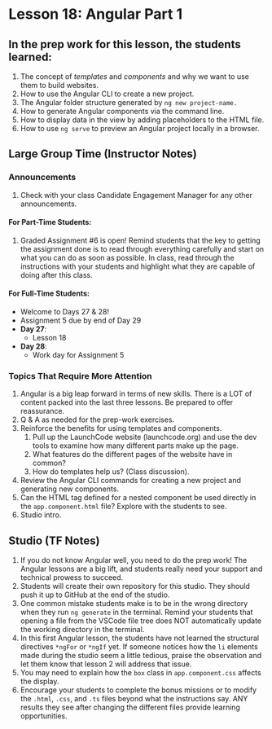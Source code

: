 # Lesson 18: Angular Part 1

## In the prep work for this lesson, the students learned:

1. The concept of *templates* and *components* and why we want to use them to build websites.
1. How to use the Angular CLI to create a new project.
1. The Angular folder structure generated by ``ng new project-name.``
1. How to generate Angular components via the command line.
1. How to display data in the view by adding placeholders to the HTML file.
1. How to use ``ng serve`` to preview an Angular project locally in a browser.

## Large Group Time (Instructor Notes)

### Announcements

1. Check with your class Candidate Engagement Manager for any other announcements.

#### For Part-Time Students:

1. Graded Assignment #6 is open! Remind students that the key to getting the assignment done is to read through everything carefully and start on what you can do as soon as possible. In class, read through the instructions with your students and highlight what they are capable of doing after this class.

#### For Full-Time Students:
* Welcome to Days 27 & 28!
* Assignment 5 due by end of Day 29
* **Day 27**:  
    * Lesson 18
* **Day 28**: 
    * Work day for Assignment 5

### Topics That Require More Attention

1. Angular is a big leap forward in terms of new skills. There is a LOT of content packed into the last three lessons. Be prepared to offer reassurance.
1. Q & A as needed for the prep-work exercises.
1. Reinforce the benefits for using templates and components.
    1. Pull up the LaunchCode website (launchcode.org) and use the dev tools to examine how many different parts make up the page.
    1. What features do the different pages of the website have in common?
    1. How do templates help us? (Class discussion).
1. Review the Angular CLI commands for creating a new project and generating new components.
1. Can the HTML tag defined for a nested component be used directly in the ``app.component.html`` file? Explore with the students to see.
1. Studio intro.


## Studio (TF Notes)

1. If you do not know Angular well, you need to do the prep work! The Angular lessons are a big lift, and students really need your support and technical prowess to succeed.
1. Students will create their own repository for this studio.  They should push it up to GitHub at the end of the studio.
1. One common mistake students make is to be in the wrong directory when they run ``ng generate`` in the terminal. Remind your students that opening a file from the VSCode file tree does NOT automatically update the working directory in the terminal.
1. In this first Angular lesson, the students have not learned the structural directives ``*ngFor`` or ``*ngIf`` yet. If someone notices how the ``li`` elements made during the studio seem a little tedious, praise the observation and let them know that lesson 2 will address that issue.
1. You may need to explain how the ``box`` class in ``app.component.css`` affects the display.
1. Encourage your students to complete the bonus missions or to modify the ``.html``, ``.css``, and ``.ts`` files beyond what the instructions say. ANY results they see after changing the different files provide learning opportunities.
